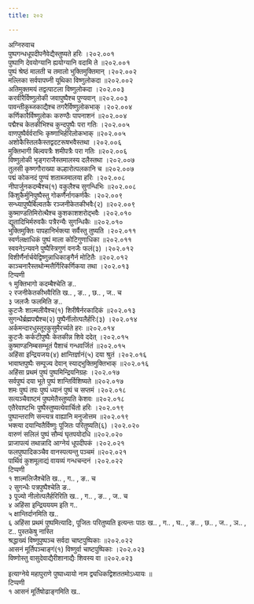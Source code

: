 ```yaml
---
title: २०२

---
```

अग्निरुवाच  
पुष्पगन्धधूपदीपनैवेद्यैस्तुष्यते हरिः ।२०२.००१  
पुष्पाणि देवयोग्यानि ह्ययोग्यानि वदामि ते ॥२०२.००१  
पुष्पं श्रेष्ठं मालती च तमालो भुक्तिमुक्तिमान् ।२०२.००२  
मल्लिका सर्वपापघ्नी यूथिका विष्णुलोकदा ॥२०२.००२  
अतिमुक्तमयं तद्वत्पाटला विष्णुलोकदा ।२०२.००३  
करवीरैर्विष्णुलोकी जवापुष्पैश्च पुण्यवान् ॥२०२.००३  
पावन्तीकुब्जकाद्यैश्च तगरैर्विष्णुलोकभाक् ।२०२.००४  
कर्णिकारैर्विष्णुलोकः करुण्ठैः पापनाशनं ॥२०२.००४  
पद्मैश्च केतकीभिश्च कुन्दपुष्पैः परा गतिः ।२०२.००५  
वाणपुष्पैर्वर्वराभिः कृष्णाभिर्हरिलोकभाक् ॥२०२.००५  
अशोकैस्तिलकैस्तद्वदटरूषभवैस्तथा ।२०२.००६  
मुक्तिभागी बिल्वपत्रैः शमीपत्रैः परा गतिः ॥२०२.००६  
विष्णुलोकी भृङ्गराजैस्तमालस्य दलैस्तथा ।२०२.००७  
तुलसी कृष्णगौराख्या कल्हारोत्पलकानि च ॥२०२.००७  
पद्मं कोकनदं पुण्यं शताब्जमालया हरिः ।२०२.००८  
नीपार्जुनकदम्बैश्च(१) वकुलैश्च सुगन्धिभिः ॥२०२.००८  
किंशुकैर्मुनिपुष्पैस्तु गोकर्णैर्नागकर्णकैः ।२०२.००९  
सन्ध्यापुष्पैर्बिल्वतकै रञ्जनीकेतकीभवैः(२) ॥२०२.००९  
कुष्माण्डतिमिरोत्थैश्च कुशकाशशरोद्भवैः ।२०२.०१०  
द्यूतादिभिर्मरुवकैः पत्रैरन्यैः सुगन्धिकैः ॥२०२.०१०  
भुक्तिमुक्तिः पापहानिर्भक्त्या सर्वैस्तु तुष्यति ।२०२.०११  
स्वर्णलक्षाधिकं पुष्पं माला कोटिगुणाधिका ॥२०२.०११  
स्ववनेऽन्यवने पुष्पैस्त्रिगुणं वनजैः फलं(३) ।२०२.०१२  
विशीर्णैर्नार्चयेद्विष्णुन्नाधिकाङ्गैर्न मोटितैः ॥२०२.०१२  
काञ्चनारैस्तथोन्मत्तैर्गिरिकर्णिकया तथा ।२०२.०१३  
टिप्पणी  
१ मुक्तिभागो कदम्बैश्चेति ङ..  
२ रजनीकेतकीभवैरिति ख.. , ङ.. , छ.. , ज.. च  
३ जलजैः फलमिति ङ..  
कुटजैः शाल्मलीयैश्च(१) शिरीषैर्नरकादिकं ॥२०२.०१३  
सुगन्धैर्ब्रह्मपद्मैश्च(२) पुष्पैर्नीलोत्पलैर्हरिः(३) ।२०२.०१४  
अर्कमन्दारधुस्तूरकुसुमैरर्च्यते हरः ॥२०२.०१४  
कुटजैः कर्कटीपुष्पैः केतकीन्न शिवे ददेत् ।२०२.०१५  
कुष्माण्डनिम्बसम्भूतं पैशाचं गन्धवर्जितं ॥२०२.०१५  
अहिंसा इन्द्रियजयः(४) क्षान्तिर्ज्ञानं(५) दया श्रुतं ।२०२.०१६  
भावाष्तपुष्पैः सम्पूज्य देवान् स्याद्भुक्तिमुक्तिभाक् ॥२०२.०१६  
अहिंसा प्रथमं पुष्पं पुष्पमिन्द्रियनिग्रहः ।२०२.०१७  
सर्वपुष्पं दया भूते पुष्पं शान्तिर्विशिष्यते ॥२०२.०१७  
शमः पुष्पं तपः पुष्पं ध्यानं पुष्पं च सप्तमं ।२०२.०१८  
सत्यञ्चैवाष्टमं पुष्पमेतैस्तुष्यति केशवः ॥२०२.०१८  
एतैरेवाष्टभिः पुष्पैस्तुष्यत्येवार्चितो हरिः ।२०२.०१९  
पुष्पान्तराणि सन्त्यत्र वाह्यानि मनुजोत्तम ॥२०२.०१९  
भक्त्या दयान्वितैर्विष्णुः पूजितः परितुष्यति(६) ।२०२.०२०  
वारुणं सलिलं पुष्पं सौम्यं घृतपयोदधि ॥२०२.०२०  
प्राजापत्यं तथान्नादि आग्नेयं धूपदीपकं ।२०२.०२१  
फलपुष्पादिकञ्चैव वानस्पत्यन्तु पञ्चमं ॥२०२.०२१  
पार्थिवं कुशमूलाद्यं वायव्यं गन्धचन्दनं ।२०२.०२२  
टिप्पणी  
१ शाल्मलिजैश्चेति ख.. , ग.. , ङ.. च  
२ सुगन्धैः पत्रपुष्पैश्चेति ङ..  
३ पूज्यो नीलोत्पलैर्हरिरिति ख.. , ग.. , ङ.. , ज.. च  
४ अहिंसा इन्द्रियययम इति ग..  
५ क्षान्तिर्दानमिति ख..  
६ अहिंसा प्रथमं पुष्पमित्यादिः, पूजितः परितुष्यति इत्यन्तः पाठः ख.. , ग.. , घ.. , ङ.. , छ.. , ज.. , ञ.. , ट.. पुस्तकेषु नास्ति  
श्रद्धाख्यं विष्णुपुष्पञ्च सर्वदा चाष्टपुष्पिकाः ॥२०२.०२२  
आसनं मूर्तिपञ्चाङ्गं(१) विष्णुर्वा चाष्टपुष्पिकाः ।२०२.०२३  
विष्णोस्तु वासुदेवाद्यैरीशानाद्यैः शिवस्य वा ॥२०२.०२३  
  
इत्याग्नेये महापुराणे पुष्पाध्यायो नाम द्व्यधिकद्विशततमोऽध्यायः ॥  
टिप्पणी  
१ आसनं मूर्तिषोढाङ्गमिति ख..